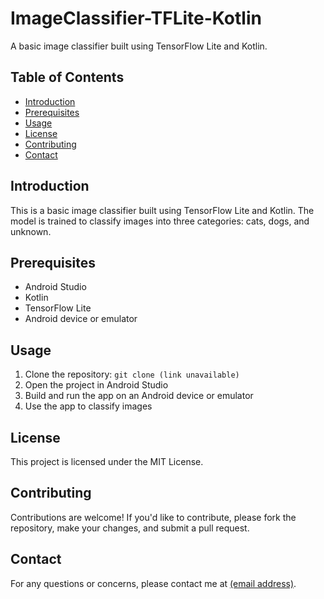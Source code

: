 <h1>ImageClassifier-TFLite-Kotlin</h1>

<p>A basic image classifier built using TensorFlow Lite and Kotlin.</p>

<h2>Table of Contents</h2>

<ul>
<li><a href="#introduction">Introduction</a></li>
<li><a href="#prerequisites">Prerequisites</a></li>
<li><a href="#usage">Usage</a></li>
<li><a href="#license">License</a></li>
<li><a href="#contributing">Contributing</a></li>
<li><a href="#contact">Contact</a></li>
</ul>

<h2 id="introduction">Introduction</h2>

<p>This is a basic image classifier built using TensorFlow Lite and Kotlin. The model is trained to classify images into three categories: cats, dogs, and unknown.</p>

<h2 id="prerequisites">Prerequisites</h2>

<ul>
<li>Android Studio</li>
<li>Kotlin</li>
<li>TensorFlow Lite</li>
<li>Android device or emulator</li>
</ul>

<h2 id="usage">Usage</h2>

<ol>
<li>Clone the repository: <code>git clone (link unavailable)</code></li>
<li>Open the project in Android Studio</li>
<li>Build and run the app on an Android device or emulator</li>
<li>Use the app to classify images</li>
</ol>

<h2 id="license">License</h2>

<p>This project is licensed under the MIT License.</p>

<h2 id="contributing">Contributing</h2>

<p>Contributions are welcome! If you'd like to contribute, please fork the repository, make your changes, and submit a pull request.</p>

<h2 id="contact">Contact</h2>

<p>For any questions or concerns, please contact me at <a href="mailto:(mumermemon312@gmail.com)">(email address)</a>.</p>
